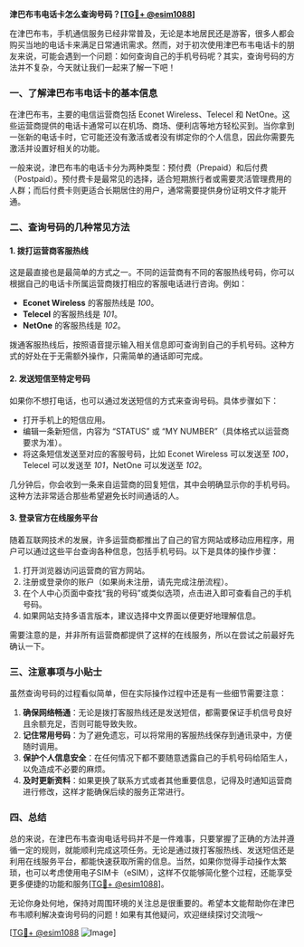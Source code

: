 **津巴布韦电话卡怎么查询号码？[[TG💪+ @esim1088](https://t.me/s/esim1088)]**

在津巴布韦，手机通信服务已经非常普及，无论是本地居民还是游客，很多人都会购买当地的电话卡来满足日常通讯需求。然而，对于初次使用津巴布韦电话卡的朋友来说，可能会遇到一个问题：如何查询自己的手机号码呢？其实，查询号码的方法并不复杂，今天就让我们一起来了解一下吧！

### 一、了解津巴布韦电话卡的基本信息

在津巴布韦，主要的电信运营商包括 Econet Wireless、Telecel 和 NetOne。这些运营商提供的电话卡通常可以在机场、商场、便利店等地方轻松买到。当你拿到一张新的电话卡时，它可能还没有激活或者没有绑定你的个人信息，因此你需要先激活并设置好相关的功能。

一般来说，津巴布韦的电话卡分为两种类型：预付费（Prepaid）和后付费（Postpaid）。预付费卡是最常见的选择，适合短期旅行者或需要灵活管理费用的人群；而后付费卡则更适合长期居住的用户，通常需要提供身份证明文件才能开通。

### 二、查询号码的几种常见方法

#### 1. 拨打运营商客服热线

这是最直接也是最简单的方式之一。不同的运营商有不同的客服热线号码，你可以根据自己的电话卡所属运营商拨打相应的客服电话进行咨询。例如：

- **Econet Wireless** 的客服热线是 *100*。
- **Telecel** 的客服热线是 *101*。
- **NetOne** 的客服热线是 *102*。

拨通客服热线后，按照语音提示输入相关信息即可查询到自己的手机号码。这种方式的好处在于无需额外操作，只需简单的通话即可完成。

#### 2. 发送短信至特定号码

如果你不想打电话，也可以通过发送短信的方式来查询号码。具体步骤如下：

- 打开手机上的短信应用。
- 编辑一条新短信，内容为 “STATUS” 或 “MY NUMBER”（具体格式以运营商要求为准）。
- 将这条短信发送至对应的客服号码，比如 Econet Wireless 可以发送至 *100*，Telecel 可以发送至 *101*，NetOne 可以发送至 *102*。

几分钟后，你会收到一条来自运营商的回复短信，其中会明确显示你的手机号码。这种方法非常适合那些希望避免长时间通话的人。

#### 3. 登录官方在线服务平台

随着互联网技术的发展，许多运营商都推出了自己的官方网站或移动应用程序，用户可以通过这些平台查询各种信息，包括手机号码。以下是具体的操作步骤：

1. 打开浏览器访问运营商的官方网站。
2. 注册或登录你的账户（如果尚未注册，请先完成注册流程）。
3. 在个人中心页面中查找“我的号码”或类似选项，点击进入即可查看自己的手机号码。
4. 如果网站支持多语言版本，建议选择中文界面以便更好地理解信息。

需要注意的是，并非所有运营商都提供了这样的在线服务，所以在尝试之前最好先确认一下。

### 三、注意事项与小贴士

虽然查询号码的过程看似简单，但在实际操作过程中还是有一些细节需要注意：

1. **确保网络畅通**：无论是拨打客服热线还是发送短信，都需要保证手机信号良好且余额充足，否则可能导致失败。
2. **记住常用号码**：为了避免遗忘，可以将常用的客服热线保存到通讯录中，方便随时调用。
3. **保护个人信息安全**：在任何情况下都不要随意透露自己的手机号码给陌生人，以免造成不必要的麻烦。
4. **及时更新资料**：如果更换了联系方式或者其他重要信息，记得及时通知运营商进行修改，这样才能确保后续的服务正常进行。

### 四、总结

总的来说，在津巴布韦查询电话号码并不是一件难事，只要掌握了正确的方法并遵循一定的规则，就能顺利完成这项任务。无论是通过拨打客服热线、发送短信还是利用在线服务平台，都能快速获取所需的信息。当然，如果你觉得手动操作太繁琐，也可以考虑使用电子SIM卡（eSIM），这样不仅能够简化整个过程，还能享受更多便捷的功能和服务[[TG💪+ @esim1088](https://t.me/s/esim1088)]。

无论你身处何地，保持对周围环境的关注总是很重要的。希望本文能帮助你在津巴布韦顺利解决查询号码的问题！如果有其他疑问，欢迎继续探讨交流哦～

[[TG💪+ @esim1088](https://t.me/s/esim1088) ![Image](https://i.postimg.cc/4NQfJmqS/Snipaste-2025-05-13-00-14-12.png)]